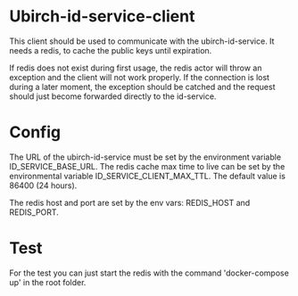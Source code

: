 # Ubirch-id-service-client

This client should be used to communicate with the ubirch-id-service. It needs a redis, 
to cache the public keys until expiration. 

If redis does not exist during first usage, the redis actor will throw an exception and the client
will not work properly. If the connection is lost during a later moment, the exception should be
catched and the request should just become forwarded directly to the id-service.  


# Config

The URL of the ubirch-id-service must be set by the environment variable ID_SERVICE_BASE_URL. The 
redis cache max time to live can be set by the environmental variable ID_SERVICE_CLIENT_MAX_TTL. 
The default value is 86400 (24 hours).

The redis host and port are set by the env vars: REDIS_HOST and REDIS_PORT.


# Test

For the test you can just start the redis with the command 'docker-compose up' in the root folder. 
